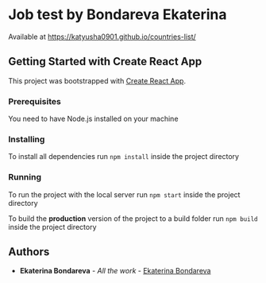 # Job test by Bondareva Ekaterina

Available at https://katyusha0901.github.io/countries-list/

## Getting Started with Create React App

This project was bootstrapped with [Create React App](https://github.com/facebook/create-react-app).

### Prerequisites

You need to have Node.js installed on your machine

### Installing

To install all dependencies run `npm install` inside the project directory

### Running

To run the project with the local server run `npm start` inside the project directory

To build the **production** version of the project to a build folder run `npm build` inside the project directory

## Authors

- **Ekaterina Bondareva** - _All the work_ - [Ekaterina Bondareva](https://github.com/Katyusha0901)


